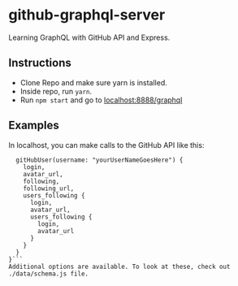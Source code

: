 # github-graphql-server
Learning GraphQL with GitHub API and Express.

## Instructions
* Clone Repo and make sure yarn is installed.
* Inside repo, run ```yarn```.
* Run ```npm start``` and go to [localhost:8888/graphql](localhost:8888/graphql)

## Examples
In localhost, you can make calls to the GitHub API like this:
```{
  gitHubUser(username: "yourUserNameGoesHere") {
    login,
    avatar_url,
    following,
    following_url,
    users_following {
      login,
      avatar_url,
      users_following {
        login,
        avatar_url
      }
    }
  }
}```
Additional options are available. To look at these, check out ./data/schema.js file.
